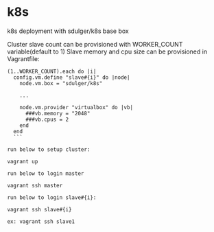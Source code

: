 # k8s
k8s deployment with sdulger/k8s base box

Cluster slave count can be provisioned with WORKER_COUNT variable(default to 1)
Slave memory and cpu size can be provisioned in Vagrantfile:

  ```
  (1..WORKER_COUNT).each do |i|
    config.vm.define "slave#{i}" do |node|
	  node.vm.box = "sdulger/k8s"
	  
	  ...
	  
	  node.vm.provider "virtualbox" do |vb|
        ###vb.memory = "2048"
		###vb.cpus = 2
	  end
	end
	```

run below to setup cluster:

vagrant up

run below to login master

vagrant ssh master

run below to login slave#{i}:

vagrant ssh slave#{i}

ex: vagrant ssh slave1
